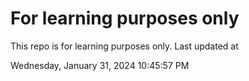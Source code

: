 # For learning purposes only
This repo is for learning purposes only.
Last updated at

Wednesday, January 31, 2024 10:45:57 PM

